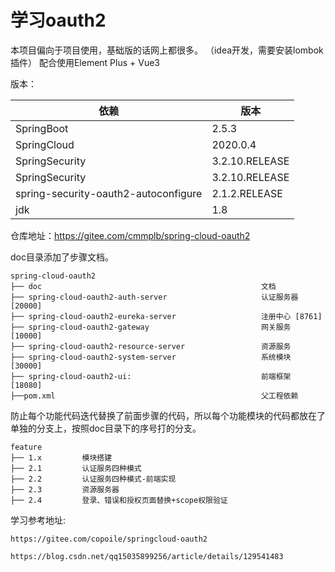 # 学习oauth2

本项目偏向于项目使用，基础版的话网上都很多。 （idea开发，需要安装lombok插件）
配合使用Element Plus + Vue3

版本：

| 依赖                                   | 版本             |
|--------------------------------------|----------------|
| SpringBoot                           | 2.5.3          |
| SpringCloud                          | 2020.0.4       |
| SpringSecurity                       | 3.2.10.RELEASE |
| SpringSecurity                       | 3.2.10.RELEASE |
| spring-security-oauth2-autoconfigure | 2.1.2.RELEASE  |
| jdk                                  | 1.8            |

仓库地址：https://gitee.com/cmmplb/spring-cloud-oauth2

doc目录添加了步骤文档。

````
spring-cloud-oauth2
├── doc                                                 文档
├── spring-cloud-oauth2-auth-server                     认证服务器 [20000]
├── spring-cloud-oauth2-eureka-server                   注册中心 [8761]
├── spring-cloud-oauth2-gateway                         网关服务 [10000]
├── spring-cloud-oauth2-resource-server                 资源服务    
├── spring-cloud-oauth2-system-server                   系统模块 [30000]
├── spring-cloud-oauth2-ui:                             前端框架 [18080]
├──pom.xml                                              父工程依赖
````

防止每个功能代码迭代替换了前面步骤的代码，所以每个功能模块的代码都放在了单独的分支上，按照doc目录下的序号打的分支。

````
feature
├── 1.x         模块搭建
├── 2.1         认证服务四种模式
├── 2.2         认证服务四种模式-前端实现
├── 2.3         资源服务器
├── 2.4         登录、错误和授权页面替换+scope权限验证
````

学习参考地址:

`https://gitee.com/copoile/springcloud-oauth2`

`https://blog.csdn.net/qq15035899256/article/details/129541483`